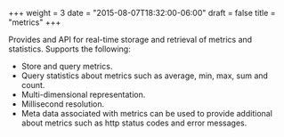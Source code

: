 +++
weight = 3
date = "2015-08-07T18:32:00-06:00"
draft = false
title = "metrics"
+++

Provides and API for real-time storage and retrieval of metrics and statistics. <!--more--> Supports the following:

* Store and query metrics.
* Query statistics about metrics such as average, min, max, sum and count.
* Multi-dimensional representation.
* Millisecond resolution.
* Meta data associated with metrics can be used to provide additional about metrics such as http status codes and error messages.
